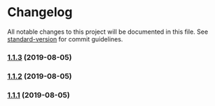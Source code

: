 # Changelog

All notable changes to this project will be documented in this file. See [standard-version](https://github.com/conventional-changelog/standard-version) for commit guidelines.

### [1.1.3](https://github.com/wall-wxk/leon-test-hello-world/compare/v1.1.2...v1.1.3) (2019-08-05)

### [1.1.2](https://github.com/wall-wxk/leon-test-hello-world/compare/v1.1.1...v1.1.2) (2019-08-05)

### [1.1.1](https://github.com/wall-wxk/leon-test-hello-world/compare/v1.1.0...v1.1.1) (2019-08-05)
